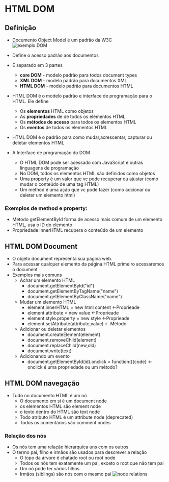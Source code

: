 # HTML DOM  
## Definição  
* Documento Object Model é um padrão da W3C  
![exemplo DOM](https://www.w3schools.com/js/pic_htmltree.gif)   
* Define o acesso padrão aos documentos  
* É separado em 3 partes  
	* **core DOM** - modelo padrão para todos document types  
	* **XML DOM** - modelo padrão para documentos XML  
	* **HTML DOM** - modelo padrão para documentos HTML  
* HTML DOM é o modelo padrão e interface de programação para o HTML. Ele define  
	* Os **elementos** HTML como objetos  
	* As **propriedades** de de todos os elementos HTML  
	* Os **métodos de acesso** para todos os elementos HTML  
	* Os **eventos** de todos os elementos HTML  
* HTML DOM é o padrão para como mudar,acrescentar, capturar ou deletar elementos HTML    
  
* A Interface de programação do DOM  
	* O HTML DOM pode ser acessado com JavaScript e outras linguagens de programação  
	* No DOM, todos os elementos HTML são definidos como objetos  
	* Uma property é um valor que vc pode recuperar ou ajustar (como mudar o conteúdo de uma tag HTML)  
	* Um method é uma ação que vc pode fazer (como adcionar ou deleter um elemento html)  
### Exemplos de method e property:
* Método getElementById forma de acesso mais comum de um elemento HTML, usa o ID do elemento  
* Propriedade innerHTML recupera o conteúdo de um elemento  
  
## HTML DOM Document  
* O objeto document representa sua página web.
* Para acessar qualquer elemento da página HTML primeiro acessaremos o document
* Exemplos mais comuns 
	* Achar um elemento HTML
		* document.getElementById("id")
		* document.getElementByTagName("name")
		* document.getElementByClassName("name")
	* Mudar um elemento HTML
		* element.innerHTML = new html content <-Proprieade
		* element.attribute = new value  <-Proprieade
		* element.style.property = new style  <-Proprieade
		* element.setAttribute(attribute,value) <- Método
	* Adicionar ou deletar elementos
		* document.createElement(element)
		* document.removeChild(element)
		* document.replaceChild(new,old)
		* document.write(text)	
	* Adicionando um evento
		* document.getElementById(id).onclick = function(){code} <-onclick é uma propriedade ou um método?
## HTML DOM navegação  
* Tudo no documento HTML é um nó
	* O documento em si é um document node
	* os elementos HTML são element node
	* o texto dentro do HTML são text node
	* Todo atributo HTML é um attribute node (deprecated)
	* Todos os comentários são comment nodes
### Relação dos nós
* Os nós tem uma relação hierarquica uns com os outros
* O termo pai, filho e irmãos são usados para descrever a relação
	* O topo da árvore é chatado root ou root node
	* Todos os nós tem exatamente um pai, exceto o root que não tem pai
	* Um nó pode ter vários filhos
	* Irmãos (siblings) são nós com o mesmo pai
	![node relations](https://www.w3schools.com/js/pic_navigate.gif)
	
